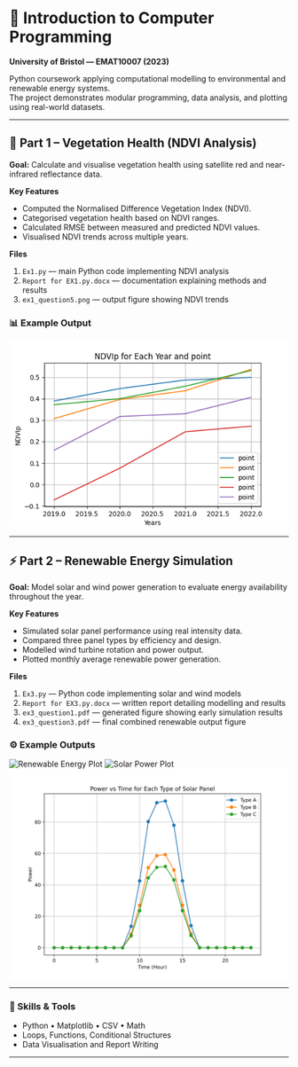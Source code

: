 # 🧮 Introduction to Computer Programming  
**University of Bristol — EMAT10007 (2023)**  

Python coursework applying computational modelling to environmental and renewable energy systems.  
The project demonstrates modular programming, data analysis, and plotting using real-world datasets.

---

## 🌿 Part 1 – Vegetation Health (NDVI Analysis)

**Goal:** Calculate and visualise vegetation health using satellite red and near-infrared reflectance data.

**Key Features**
- Computed the Normalised Difference Vegetation Index (NDVI).  
- Categorised vegetation health based on NDVI ranges.  
- Calculated RMSE between measured and predicted NDVI values.  
- Visualised NDVI trends across multiple years.  

**Files**
1. `Ex1.py` — main Python code implementing NDVI analysis  
2. `Report for EX1.py.docx` — documentation explaining methods and results  
3. `ex1_question5.png` — output figure showing NDVI trends  

### 📊 Example Output  
![NDVI Plot](./Part1_Exercise1/ex1_question5.png)

---

## ⚡ Part 2 – Renewable Energy Simulation

**Goal:** Model solar and wind power generation to evaluate energy availability throughout the year.

**Key Features**
- Simulated solar panel performance using real intensity data.  
- Compared three panel types by efficiency and design.  
- Modelled wind turbine rotation and power output.  
- Plotted monthly average renewable power generation.  

**Files**
1. `Ex3.py` — Python code implementing solar and wind models  
2. `Report for EX3.py.docx` — written report detailing modelling and results  
3. `ex3_question1.pdf` — generated figure showing early simulation results  
4. `ex3_question3.pdf` — final combined renewable output figure  

### ⚙️ Example Outputs
![Renewable Energy Plot](./Part2_Exercise3/ex3_question3-1.png)
![Solar Power Plot](./Part2_Exercise3/ex3_question5-1.png)
![Wind Power Plot](./Part2_Exercise3/ex3_question1-1.png)

---

### 🧠 Skills & Tools
- Python • Matplotlib • CSV • Math  
- Loops, Functions, Conditional Structures  
- Data Visualisation and Report Writing  

---
